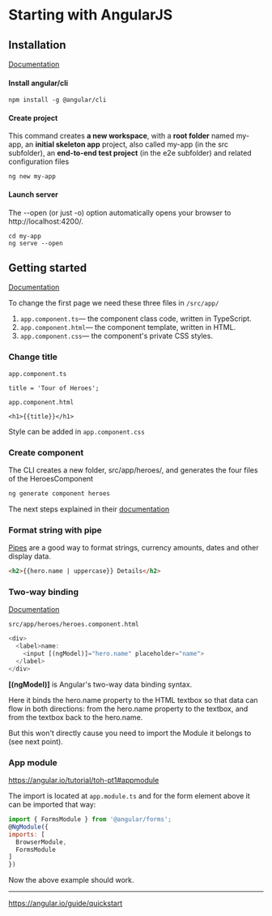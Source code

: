 # Starting with AngularJS

## Installation
[Documentation](https://angular.io/guide/quickstart)
#### Install angular/cli
```
npm install -g @angular/cli
```

#### Create project
This command creates **a new workspace**, with a **root folder** named my-app, an **initial skeleton app** project, also called my-app (in the src subfolder), an **end-to-end test project** (in the e2e subfolder) and related configuration files  
```
ng new my-app
```
#### Launch server
The --open (or just -o) option automatically opens your browser to http://localhost:4200/.

```
cd my-app
ng serve --open
```

## Getting started

[Documentation](https://angular.io/guide/quickstart#step-4-edit-your-first-angular-component)

To change the first page we need these three files in `/src/app/`
1. `app.component.ts`— the component class code, written in TypeScript.
2. `app.component.html`— the component template, written in HTML.
3. `app.component.css`— the component's private CSS styles.

### Change title
`app.component.ts`
```angular
title = 'Tour of Heroes';
```

`app.component.html`
```
<h1>{{title}}</h1>
```

Style can be added in `app.component.css`

### Create component
The CLI creates a new folder, src/app/heroes/, and generates the four files of the HeroesComponent
```cmd
ng generate component heroes
```
The next steps explained in their [documentation](https://angular.io/tutorial/toh-pt1#selector)


### Format string with pipe
[Pipes](https://angular.io/guide/pipes) are a good way to format strings, currency amounts, dates and other display data.
```html
<h2>{{hero.name | uppercase}} Details</h2>
```

### Two-way binding
[Documentation](https://angular.io/tutorial/toh-pt1#two-way-binding)

`src/app/heroes/heroes.component.html`
```js
<div>
  <label>name:
    <input [(ngModel)]="hero.name" placeholder="name">
  </label>
</div>
```
**[(ngModel)]** is Angular's two-way data binding syntax.

Here it binds the hero.name property to the HTML textbox so that data can flow in both directions: from the hero.name property to the textbox, and from the textbox back to the hero.name.

But this won't directly cause you need to import the Module it belongs to (see next point).

### App module
https://angular.io/tutorial/toh-pt1#appmodule

The import is located at `app.module.ts` and for the form element above it can be imported that way:
```js
import { FormsModule } from '@angular/forms';
@NgModule({
imports: [
  BrowserModule,
  FormsModule
]
})
```
Now the above example should work.


----

https://angular.io/guide/quickstart
